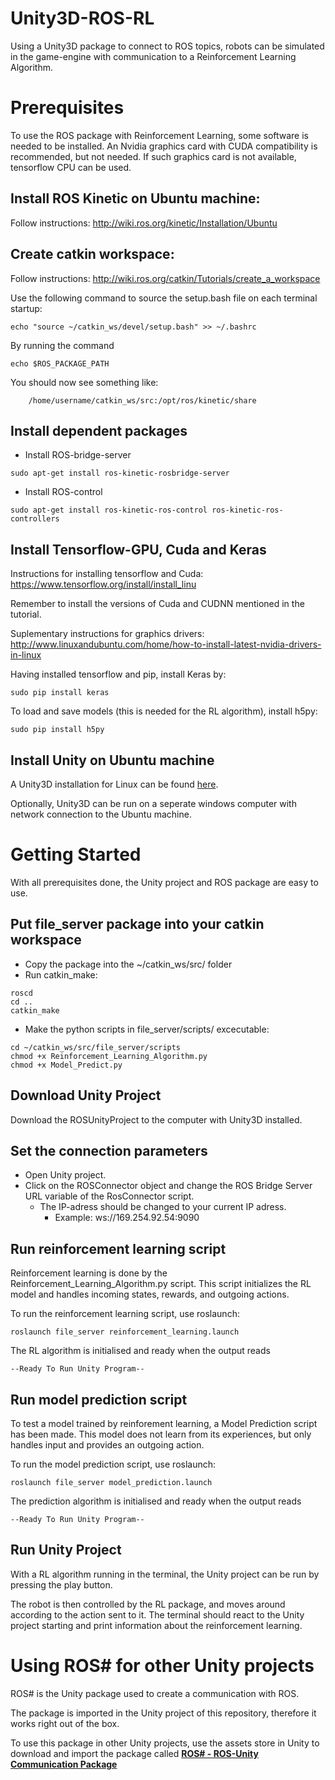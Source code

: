 # Unity3D-ROS-RL
Using a Unity3D package to connect to ROS topics, robots can be simulated in the game-engine with communication to a Reinforcement Learning Algorithm.

# Prerequisites 
To use the ROS package with Reinforcement Learning, some software is needed to be installed. An Nvidia graphics card with CUDA compatibility is recommended, but not needed. If such graphics card is not available, tensorflow CPU can be used.

## Install ROS Kinetic on Ubuntu machine:
Follow instructions: http://wiki.ros.org/kinetic/Installation/Ubuntu 

## Create catkin workspace:
Follow instructions: http://wiki.ros.org/catkin/Tutorials/create_a_workspace 

Use the following command to source the setup.bash file on each terminal startup: 
```
echo "source ~/catkin_ws/devel/setup.bash" >> ~/.bashrc
```
By running the command
```
echo $ROS_PACKAGE_PATH
```
You should now see something like:
```
	/home/username/catkin_ws/src:/opt/ros/kinetic/share
```

## Install dependent packages
* Install ROS-bridge-server
```
sudo apt-get install ros-kinetic-rosbridge-server
```
* Install ROS-control
```
sudo apt-get install ros-kinetic-ros-control ros-kinetic-ros-controllers
```

## Install Tensorflow-GPU, Cuda and Keras
Instructions for installing tensorflow and Cuda: 
https://www.tensorflow.org/install/install_linu

Remember to install the versions of Cuda and CUDNN mentioned in the tutorial.

Suplementary instructions for graphics drivers: http://www.linuxandubuntu.com/home/how-to-install-latest-nvidia-drivers-in-linux 

Having installed tensorflow and pip, install Keras by: 
```
sudo pip install keras
```

To load and save models (this is needed for the RL algorithm), install h5py: 
```
sudo pip install h5py
```
## Install Unity on Ubuntu machine
A Unity3D installation for Linux can be found [here](https://forum.unity.com/threads/unity-on-linux-release-notes-and-known-issues.350256/).

Optionally, Unity3D can be run on a seperate windows computer with network connection to the Ubuntu machine.


# Getting Started

With all prerequisites done, the Unity project and ROS package are easy to use.

## Put file_server package into your catkin workspace

* Copy the package into the ~/catkin_ws/src/ folder
* Run catkin_make:
```
roscd
cd .. 
catkin_make
```
* Make the python scripts in file_server/scripts/ excecutable:
```
cd ~/catkin_ws/src/file_server/scripts
chmod +x Reinforcement_Learning_Algorithm.py
chmod +x Model_Predict.py
```

## Download Unity Project
Download the ROSUnityProject to the computer with Unity3D installed.

## Set the connection parameters
* Open Unity project.
* Click on the ROSConnector object and change the ROS Bridge Server URL variable of the RosConnector script.
  * The IP-adress should be changed to your current IP adress.
    * Example: ws://169.254.92.54:9090 

## Run reinforcement learning script
Reinforcement learning is done by the Reinforcement_Learning_Algorithm.py script. This script initializes the RL model and handles incoming states, rewards, and outgoing actions.

To run the reinforcement learning script, use roslaunch: 
```
roslaunch file_server reinforcement_learning.launch
```

The RL algorithm is initialised and ready when the output reads
```
--Ready To Run Unity Program--
```

## Run model prediction script
To test a model trained by reinforement learning, a Model Prediction script has been made. This model does not learn from its experiences, but only handles input and provides an outgoing action. 

To run the model prediction script, use roslaunch: 
```
roslaunch file_server model_prediction.launch
```

The prediction algorithm is initialised and ready when the output reads
```
--Ready To Run Unity Program--
```

## Run Unity Project
With a RL algorithm running in the terminal, the Unity project can be run by pressing the play button.

The robot is then controlled by the RL package, and moves around according to the action sent to it. 
The terminal should react to the Unity project starting and print information about the reinforcement learning. 

# Using ROS# for other Unity projects

ROS# is the Unity package used to create a communication with ROS. 

The package is imported in the Unity project of this repository, therefore it works right out of the box. 

To use this package in other Unity projects, use the assets store in Unity to download and import the package called  [**ROS# - ROS-Unity Communication Package**](https://assetstore.unity.com/packages/tools/physics/ros-ros-unity-communication-package-107085)


